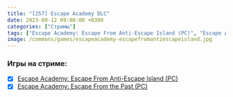 ```yaml
---
title: "[257] Escape Academy DLC"
date: 2023-09-12 09:00:00 +0300
categories: ["Стримы"]
tags: ["Escape Academy: Escape From Anti-Escape Island (PC)", "Escape Academy: Escape From the Past (PC)", "Игра пройдена"]
image: /commons/games/escapeacademy-escapefromantiescapeisland.jpg
---
```


### Игры на стриме:
+ [x] [Escape Academy: Escape From Anti-Escape Island (PC)](/tags/escape-academy-escape-from-anti-escape-island-pc)
+ [x] [Escape Academy: Escape From the Past (PC)](/tags/escape-academy-escape-from-the-past-pc)
